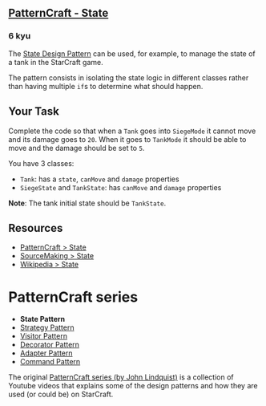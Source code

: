 <h2><a href=https://www.codewars.com/kata/5682e72eb7354b2f39000021/train/javascript target="_blank">PatternCraft - State</a></h2><h3>6 kyu</h3><p>The <a href="https://www.youtube.com/watch?v=yZt7mUVDijU" data-turbolinks="false" target="_blank">State Design Pattern</a> can be used, for example, to manage the state of a tank in the StarCraft game.</p><p>The pattern consists in isolating the state logic in different classes rather than having multiple <code>if</code>s to determine what should happen.</p><h2 id="your-task">Your Task</h2><p>Complete the code so that when a <code>Tank</code> goes into <code>SiegeMode</code> it cannot move and its damage goes to <code>20</code>. When it goes to <code>TankMode</code> it should be able to move and the damage should be set to <code>5</code>.</p><p>You have 3 classes:</p><ul><li><code>Tank</code>: has a <code>state</code>, <code>canMove</code> and <code>damage</code> properties</li><li><code>SiegeState</code> and <code>TankState</code>: has <code>canMove</code> and <code>damage</code> properties</li></ul><p><strong>Note</strong>: The tank initial state should be <code>TankState</code>.</p><h2 id="resources">Resources</h2><ul><li><a href="https://www.youtube.com/watch?v=yZt7mUVDijU" data-turbolinks="false" target="_blank">PatternCraft &gt; State</a></li><li><a href="https://sourcemaking.com/design_patterns/state" data-turbolinks="false" target="_blank">SourceMaking &gt; State</a></li><li><a href="https://en.wikipedia.org/wiki/State_pattern" data-turbolinks="false" target="_blank">Wikipedia &gt; State</a></li></ul><h1 id="patterncraft-series">PatternCraft series</h1><ul><li><strong>State Pattern</strong></li><li><a href="http://www.codewars.com/kata/patterncraft-strategy/" data-turbolinks="false" target="_blank">Strategy Pattern</a></li><li><a href="http://www.codewars.com/kata/patterncraft-visitor/" data-turbolinks="false" target="_blank">Visitor Pattern</a></li><li><a href="http://www.codewars.com/kata/patterncraft-decorator/" data-turbolinks="false" target="_blank">Decorator Pattern</a></li><li><a href="http://www.codewars.com/kata/patterncraft-adapter/" data-turbolinks="false" target="_blank">Adapter Pattern</a></li><li><a href="http://www.codewars.com/kata/patterncraft-command/" data-turbolinks="false" target="_blank">Command Pattern</a></li></ul><p>The original <a href="https://www.youtube.com/playlist?list=PL8B19C3040F6381A2" data-turbolinks="false" target="_blank">PatternCraft series (by John Lindquist)</a> is a collection of Youtube videos that explains some of the design patterns and how they are used (or could be) on StarCraft.</p>